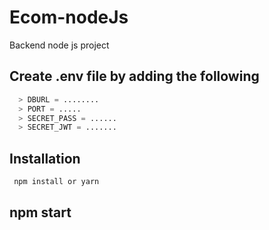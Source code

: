 # Ecom-nodeJs
Backend node js project
## Create .env file by adding the following 
```python
  > DBURL = ........
  > PORT = .....
  > SECRET_PASS = ......
  > SECRET_JWT = .......
```
## Installation

```bash
 npm install or yarn
```
## npm start
